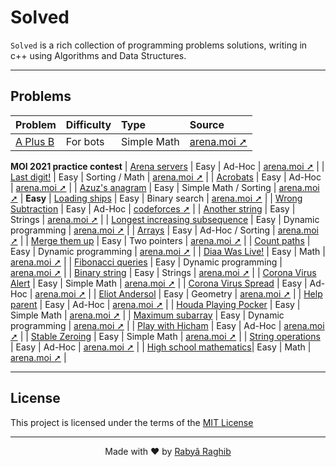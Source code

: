# Solved

`Solved` is a rich collection of programming problems solutions, writing in c++ using Algorithms and Data Structures.

---

## Problems

<!--
    Easiest - Easy - Medium - Difficult - Expert
-->

| Problem                                                 | Difficulty | Type                    | Source                                                       |
| :------------------------------------------------------ | :--------- | :---------------------- | :----------------------------------------------------------- |
| [A Plus B](arena/A-plus-B.cpp)                          | For bots   | Simple Math             | [arena.moi ➚](https://arena.moi/problem/aplusb)              |
**MOI 2021 practice contest**
| [Arena servers](arena/MOI21-Practice/Arena-servers.cpp) | Easy       | Ad-Hoc                  | [arena.moi ➚](https://arena.moi/problem/mdc1arenaservers)    |
| [Last digit!](arena/MOI21-Practice/Last-digite.cpp)     | Easy       | Sorting / Math          | [arena.moi ➚](https://arena.moi/problem/gc4lastdigit)        |
| [Acrobats](arena/MOI21-Practice/Acrobats.cpp)           | Easy       | Ad-Hoc                  | [arena.moi ➚](https://arena.moi/problem/moij2020acrobat)     |
| [Azuz's anagram](arena/MOI21-Practice/Azuz-anagram.cpp) | Easy       | Simple Math / Sorting   | [arena.moi ➚](https://arena.moi/problem/gc4azuzanagram)      |
**Easy**
| [Loading ships](arena/Loading-ships.cpp)                | Easy       | Binary search           | [arena.moi ➚](https://arena.moi/problem/seed2)               |
| [Wrong Subtraction](codeforces/Wrong-Subtraction.cpp)   | Easy       | Ad-Hoc                  | [codeforces ➚](https://codeforces.com/contest/977/problem/A) |
| [Another string](arena/Another-string.cpp)              | Easy       | Strings                 | [arena.moi ➚](https://arena.moi/problem/mcpc18acestring)     |
| [Longest increasing subsequence](arena/Dplessonlis.cpp) | Easy       | Dynamic programming     | [arena.moi ➚](https://arena.moi/problem/dplessonlis)         |
| [Arrays](arena/Arrays.cpp)                              | Easy       | Ad-Hoc / Sorting        | [arena.moi ➚](https://arena.moi/problem/ncc20array)          |
| [Merge them up](arena/Merge-them-up.cpp)                | Easy       | Two pointers            | [arena.moi ➚](https://arena.moi/problem/divmergethemup)      |
| [Count paths](arena/Count-paths.cpp)                    | Easy       | Dynamic programming     | [arena.moi ➚](https://arena.moi/problem/dplessoncountpaths)  |
| [Diaa Was Live!](arena/Diaa-was-live.cpp)               | Easy       | Math                    | [arena.moi ➚](https://arena.moi/problem/gc5countdigits)      |
| [Fibonacci queries](arena/Fibonacci-queries.cpp)        | Easy       | Dynamic programming     | [arena.moi ➚](https://arena.moi/problem/dplessonfibo)        |
| [Binary string](arena/Binary-string.cpp)                | Easy       | Strings                 | [arena.moi ➚](https://arena.moi/problem/round6binary)        |
| [Corona Virus Alert](arena/Corona-virus-alert.cpp)      | Easy       | Simple Math             | [arena.moi ➚](https://arena.moi/problem/gc5covidalert)       |
| [Corona Virus Spread](arena/Corona-virus-spread.cpp)    | Easy       | Ad-Hoc                  | [arena.moi ➚](https://arena.moi/problem/gc5covidspread)      |
| [Eliot Andersol](arena/Eliot-andersol.cpp)              | Easy       | Geometry                | [arena.moi ➚](https://arena.moi/problem/mdc1eliotandersol)   |
| [Help parent](arena/Help-parent.cpp)                    | Easy       | Ad-Hoc                  | [arena.moi ➚](https://arena.moi/problem/ncc20help)           |
| [Houda Playing Pocker](arena/Houda-playing-pocker.cpp)  | Easy       | Simple Math             | [arena.moi ➚](https://arena.moi/problem/gc4houdaplayingpock) |
| [Maximum subarray](arena/Maximum-subarray.cpp)          | Easy       | Dynamic programming     | [arena.moi ➚](https://arena.moi/problem/dplessonkadane)      |
| [Play with Hicham](arena/Play-with-Hicham.cpp)          | Easy       | Ad-Hoc                  | [arena.moi ➚](https://arena.moi/problem/ncc20hicham)         |
| [Stable Zeroing](arena/Stable-zeroing.cpp)              | Easy       | Simple Math             | [arena.moi ➚](https://arena.moi/problem/gc4stablezeroing)    |
| [String operations](arena/String-operations.cpp)        | Easy       | Ad-Hoc                  | [arena.moi ➚](https://arena.moi/problem/round7operations)    |
| [High school mathematics](arena/HSchool-mathematics.cpp)| Easy       | Math                    | [arena.moi ➚](https://arena.moi/problem/gc4highschoolmat)    |

---

## License
This project is licensed under the terms of the [MIT License](LICENSE)

---

<p align="center">Made with ❤️ by <a href="https://www.rabraghib.me">Rabyâ Raghib</a></p>